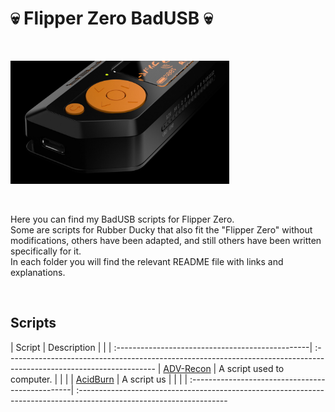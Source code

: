 <h1>💀 Flipper Zero BadUSB 💀</h1>

</BR>

<p>
  <img src="https://raw.githubusercontent.com/JonnyBanana/Bananas_Flipper/main/IMG/BADUSB.jpg" width="350">
</p>

</BR>

Here you can find my BadUSB scripts for Flipper Zero. </BR>
Some are scripts for Rubber Ducky that also fit the "Flipper Zero" without modifications, 
others have been adapted, and still others have been written specifically for it. </BR>
In each folder you will find the relevant README file with links and explanations. </BR>

</BR>

<h2>Scripts</h2>

| Script                                           | Description                                                                                                         |                                                  |
| :------------------------------------------------| :-------------------------------------------------------------------------------------------------------------------
| [ADV-Recon](https://github.com/I-Am-Jakoby/Flipper-Zero-BadUSB/tree/main/Payloads/Flip-ADV-Recon)    | A script used to computer.                                     |  |                                                                                                                                                                       |
| [AcidBurn](https:)                                                                                   | A script us                                                    | |                                                                                                                                                                       | | :------------------------------------------------| :-------------------------------------------------------------------------------------------------------------------       
